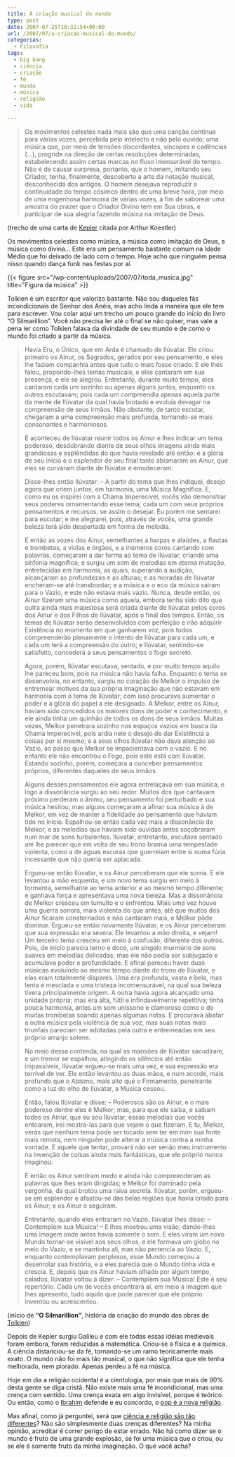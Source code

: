 ```yaml
---
title: A criação musical do mundo
type: post
date: 2007-07-25T18:32:54+00:00
url: /2007/07/a-criacao-musical-do-mundo/
categorias:
  - Filosofia
tags:
  - big bang
  - ciência
  - criação
  - fé
  - mundo
  - música
  - religião
  - vida

---
```

> Os movimentos celestes nada mais são que uma canção contínua para várias vozes, percebida pelo intelecto e não pelo ouvido; uma música que, por meio de tensões discordantes, síncopes e cadências (…), progride na direção de certas resoluções determinadas, estabelecendo assim certas marcas no fluxo imensurável do tempo. Não é de causar surpresa, portanto, que o homem, imitando seu Criador, tenha, finalmente, descoberto a arte da notação musical, desconhecida dos antigos. O homem desejava reproduzir a continuidade do tempo cósimco dentro de uma breve hora, por meio de uma engenhosa harmonia de várias vozes, a fim de saborear uma amostra do prazer que o Criador Divino tem em Sua obras, e participar de sua alegria fazendo música na imitação de Deus.

(trecho de uma carta de [Kepler][1] citada por Arthur Koestler)

Os movimentos celestes como música, a música como imitação de Deus, a música como divina… Este era um pensamento bastante comum na Idade Média que foi deixado de lado com o tempo. Hoje acho que ninguém pensa nisso quando dança funk nas festas por aí.

{{< figure src="/wp-content/uploads/2007/07/toda_musica.jpg" title="Figura da música" >}}

Tolkien é um escritor que valorizo bastante. Não sou daqueles fãs incondicionais de Senhor dos Anéis, mas acho linda a maneira que ele tem para escrever. Vou colar aqui um trecho um pouco grande do início do livro “O Silmarillion”. Você não precisa ler até o final se não quiser, mas vale a pena ler como Tolkien falava da divindade de seu mundo e de como o mundo foi criado a partir da música.

> Havia Eru, o Único, que em Arda é chamado de Ilúvatar. Ele criou primeiro os Ainur, os Sagrados, gerados por seu pensamento, e eles lhe faziam companhia antes que tudo o mais fosse criado. E ele lhes falou, propondo-lhes temas musicais; e eles cantaram em sua presença, e ele se alegrou. Entretanto, durante muito tempo, eles cantaram cada um sozinho ou apenas alguns juntos, enquanto os outros escutavam; pois cada um compreendia apenas aquela parte da mente de Ilúvatar da qual havia brotado e evoluía devagar na compreensão de seus irmãos. Não obstante, de tanto escutar, chegaram a uma compreensão mais profunda, tornando-se mais consonantes e harmoniosos.
>
> E aconteceu de Ilúvatar reunir todos os Ainur e lhes indicar um tema poderoso, desdobrando diante de seus olhos imagens ainda mais grandiosas e esplêndidas do que havia revelado até então; e a glória de seu início e o esplendor de seu final tanto abismaram os Ainur, que eles se curvaram diante de Ilúvatar e emudeceram.
>
> Disse-lhes então Ilúvatar: – A partir do tema que lhes indiquei, desejo agora que criem juntos, em harmonia, uma Música Magnífica. E, como eu os inspirei com a Chama Imperecível, vocês vão demonstrar seus poderes ornamentando esse tema, cada um com seus próprios pensamentos e recursos, se assim o desejar. Eu porém me sentarei para escutar; e me alegrarei, pois, através de vocês, uma grande beleza terá sido despertada em forma de melodia.
>
> E então as vozes dos Ainur, semelhantes a harpas e alaúdes, a flautas e trombetas, a violas e órgãos, e a inúmeros coros cantando com palavras, começaram a dar forma ao tema de Ilúvatar, criando uma sinfonia magnífica; e surgiu um som de melodias em eterna mutação, entretecidas em harmonia, as quais, superando a audição, alcançaram as profundezas e as alturas; e as moradas de Ilúvatar encheram-se até transbordar; e a música e o eco da música saíram para o Vazio, e este não estava mais vazio. Nunca, desde então, os Ainur fizeram uma música como aquela, embora tenha sido dito que outra ainda mais majestosa será criada diante de Ilúvatar pelos coros dos Ainur e dos Filhos de Ilúvatar, após o final dos tempos. Então, os temas de Ilúvatar serão desenvolvidos com perfeição e irão adquirir Existência no momento em que ganharem voz, pois todos compreenderão plenamente o intento de Ilúvatar para cada um, e cada um terá a compreensão do outro; e Ilúvatar, sentindo-se satisfeito, concederá a seus pensamentos o fogo secreto.
>
> Agora, porém, Ilúvatar escutava, sentado, e por muito tempo aquilo lhe pareceu bom, pois na música não havia falha. Enquanto o tema se desenvolvia, no entanto, surgiu no coração de Melkor o impulso de entremear motivos da sua própria imaginação que não estavam em harmonia com o tema de Ilúvatar; com isso procurava aumentar o poder e a glória do papel a ele designado. A Melkor, entre os Ainur, haviam sido concedidos os maiores dons de poder e conhecimento, e ele ainda tinha um quinhão de todos os dons de seus irmãos. Muitas vezes, Melkor penetrara sozinho nos espaços vazios em busca da Chama Imperecível, pois ardia nele o desejo de dar Existência a coisas por si mesmo; e a seus olhos Ilúvatar não dava atenção ao Vazio, ao passo que Melkor se impacientava com o vazio. E no entanto ele não encontrou o Fogo, pois este está com Ilúvatar. Estando sozinho, porém, começara a conceber pensamentos próprios, diferentes daqueles de seus irmãos.
>
> Alguns desses pensamentos ele agora entrelaçava em sua música, e logo a dissonância surgiu ao seu redor. Muitos dos que cantavam próximo perderam o ânimo, seu pensamento foi perturbado e sua música hesitou; mas alguns começaram a afinar sua música à de Melkor, em vez de manter a fidelidade ao pensamento que haviam tido no início. Espalhou-se então cada vez mais a dissonância de Melkor, e as melodias que haviam sido ouvidas antes soçobraram num mar de sons turbulentos. Ilúvatar, entretanto, escutava sentado até lhe parecer que em volta de seu trono bramia uma tempestade violenta, como a de águas escuras que guerreiam entre si numa fúria incessante que não queria ser aplacada.
>
> Ergueu-se então Ilúvatar, e os Ainur perceberam que ele sorria. E ele levantou a mão esquerda, e um novo tema surgiu em meio à tormenta, semelhante ao tema anterior e ao mesmo tempo diferente; e ganhava força e apresentava uma nova beleza. Mas a dissonância de Melkor cresceu em tumulto e o enfrentou. Mais uma vez houve uma guerra sonora, mais violenta do que antes, até que muitos dos Ainur ficaram consternados e não cantaram mais, e Melkor pôde dominar. Ergueu-se então novamente Ilúvatar, e os Ainur perceberam que sua expressão era severa. Ele levantou a mão direita, e vejam! Um terceiro tema cresceu em meio à confusão, diferente dos outros. Pois, de início parecia terno e doce, um singelo murmúrio de sons suaves em melodias delicadas; mas ele não podia ser subjugado e acumulava poder e profundidade. E afinal pareceu haver duas músicas evoluindo ao mesmo tempo diante do trono de Ilúvatar, e elas eram totalmente díspares. Uma era profunda, vasta e bela, mas lenta e mesclada a uma tristeza incomensurável, na qual sua beleza tivera principalmente origem. A outra havia agora alcançado uma unidade própria; mas era alta, fútil e infindavelmente repetitiva; tinha pouca harmonia, antes um som uníssono e clamoroso como o de muitas trombetas soando apenas algumas notas. E procurava abafar a outra música pela violência de sua voz, mas suas notas mais triunfais pareciam ser adotadas pela outra e entremeadas em seu próprio arranjo solene.
>
> No meio dessa contenda, na qual as mansões de Ilúvatar sacudiram, e um tremor se espalhou, atingindo os silêncios até então impassíveis, Ilúvatar ergueu-se mais uma vez, e sua expressão era terrível de ver. Ele então levantou as duas mãos, e num acorde, mais profundo que o Abismo, mais alto que o Firmamento, penetrante como a luz do olho de Ilúvatar, a Música cessou.
>
> Então, falou Ilúvatar e disse: – Poderosos são os Ainur, e o mais poderoso dentre eles é Melkor; mas, para que ele saiba, e saibam todos os Ainur, que eu sou Ilúvatar, essas melodias que vocês entoaram, irei mostrá-las para que vejam o que fizeram. E tu, Melkor, verás que nenhum tema pode ser tocado sem ter em mim sua fonte mais remota, nem ninguém pode alterar a música contra a minha vontade. E aquele que tentar, provará não ser senão meu instrumento na invenção de coisas ainda mais fantásticas, que ele próprio nunca imaginou.
>
> E então os Ainur sentiram medo e ainda não compreenderam as palavras que lhes eram dirigidas; e Melkor foi dominado pela vergonha, da qual brotou uma raiva secreta. Ilúvatar, porém, ergueu-se em esplendor e afastou-se das belas regiões que havia criado para os Ainur; e os Ainur o seguiram.
>
> Entretanto, quando eles entraram no Vazio, Ilúvatar lhes disse: – Contemplem sua Música! – E lhes mostrou uma visão, dando-lhes uma imagem onde antes havia somente o som. E eles viram um novo Mundo tornar-se visível aos seus olhos; e ele formava um globo no meio do Vazio, e se mantinha ali, mas não pertencia ao Vazio. E, enquanto contemplavam perplexos, esse Mundo começou a desenrolar sua história, e a eles parecia que o Mundo tinha vida e crescia. E, depois que os Ainur haviam olhado por algum tempo, calados, Ilúvatar voltou a dizer: – Contemplem sua Música! Este é seu repertório. Cada um de vocês encontrará aí, em meio à imagem que lhes apresento, tudo aquilo que pode parecer que ele próprio inventou ou acrescentou.

(início de **“O Silmarillion”**, história da criação do mundo das obras de [Tolkien][2])

Depois de Kepler surgiu Galileu e com ele todas essas idéias medievais foram embora, foram reduzidas à matemática. Criou-se a física e a química. A ciência distanciou-se da fé, tornando-se um ramo teoricamente mais exato. O mundo não foi mais tão musical, o que não significa que ele tenha melhorado, nem piorado. Apenas perdeu a fé na música.

Hoje em dia a religião ocidental é a cientologia, por mais que mais de 90% desta gente se diga cristã. Não existe mais uma fé incondicional, mas uma crença com sentido. Uma crença exata em algo invisível, porque é teórico. Ou então, como o [Ibrahim][3] defende e eu concordo, o [pop é a nova religião][4].

Mas afinal, como já perguntei, será que [ciência e religião são tão diferentes][5]? Não são simplesmente duas crenças diferentes? Na minha opinião, acreditar é correr perigo de estar errado. Não há como dizer se o mundo é fruto de uma grande explosão, se foi uma música que o criou, ou se ele é somente fruto da minha imaginação. O que você acha?

 [1]: http://pt.wikipedia.org/wiki/Kepler
 [2]: http://pt.wikipedia.org/wiki/Tolkien
 [3]: http://1001gatos.org/
 [4]: http://1001gatos.org/o-pop-como-religiao/
 [5]: http://malvicioso.com/mundo-absurdo

